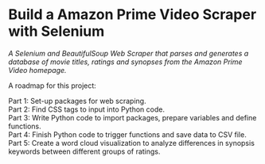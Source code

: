 # Build a Amazon Prime Video Scraper with Selenium

*A Selenium and BeautifulSoup Web Scraper that parses and generates a database of movie titles, ratings and synopses from the Amazon Prime Video homepage.*

A roadmap for this project:

Part 1: Set-up packages for web scraping.<br/>
Part 2: Find CSS tags to input into Python code.<br/>
Part 3: Write Python code to import packages, prepare variables and define functions.<br/>
Part 4: Finish Python code to trigger functions and save data to CSV file.<br/>
Part 5: Create a word cloud visualization to analyze differences in synopsis keywords between different groups of ratings.<br/>
